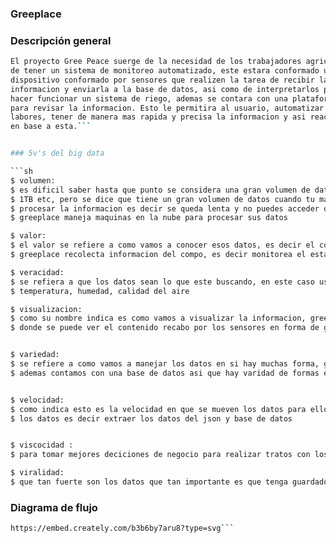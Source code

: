 ### Greeplace

### Descripción general

``` sh
El proyecto Gree Peace suerge de la necesidad de los trabajadores agricolas
de tener un sistema de monitoreo automatizado, este estara conformado un 
dispositivo conformado por sensores que realizen la tarea de recibir la 
informacion y enviarla a la base de datos, asi como de interpretarlos para 
hacer funcionar un sistema de riego, ademas se contara con una plataforma 
para revisar la informacion. Esto le permitira al usuario, automatizar sus 
labores, tener de manera mas rapida y precisa la informacion y asi reaccionar 
en base a esta.```


### 5v's del big data

```sh
$ volumen:
$ es dificil saber hasta que punto se considera una gran volumen de datos ya que pueden ser por ejemplo 10G
$ 1TB etc, pero se dice que tiene un gran volumen de datos cuando tu maquina no puede 
$ procesar la informacion es decir se queda lenta y no puedes acceder de forma rapida
$ greeplace maneja maquinas en la nube para procesar sus datos

$ valor:
$ el valor se refiere a como vamos a conocer esos datos, es decir el contexto, la informacion y no hay un flujo
$ greeplace recolecta informacion del compo, es decir monitorea el estado de la planta 

$ veracidad:
$ se refiera a que los datos sean lo que este buscando, en este caso usamos sensores que nos garantizan el recabado de datos como
$ temperatura, humedad, calidad del aire 

$ visualizacion:
$ como su nombre indica es como vamos a visualizar la informacion, greeplace tiene una pagina web
$ donde se puede ver el contenido recabo por los sensores en forma de grafica y en foma de tablas


$ variedad:
$ se refiere a como vamos a manejar los datos en si hay muchas forma, greeplace maneja una api publica donde se puede consultar los datos de los sensores por usuario
$ ademas contamos con una base de datos asi que hay varidad de formas en la que podemos analizar los datos


$ velocidad:
$ como indica esto es la velocidad en que se mueven los datos para ello contamos con maquinas virtuales la cuales nos ayudan a manupular
$ los datos es decir extraer los datos del json y base de datos


$ viscocidad :
$ para tomar mejores deciciones de negocio para realizar tratos con los datos

$ viralidad:
$ que tan fuerte son los datos que tan importante es que tenga guardado los datos

```


### Diagrama de flujo

``` sh
https://embed.creately.com/b3b6by7aru8?type=svg```

